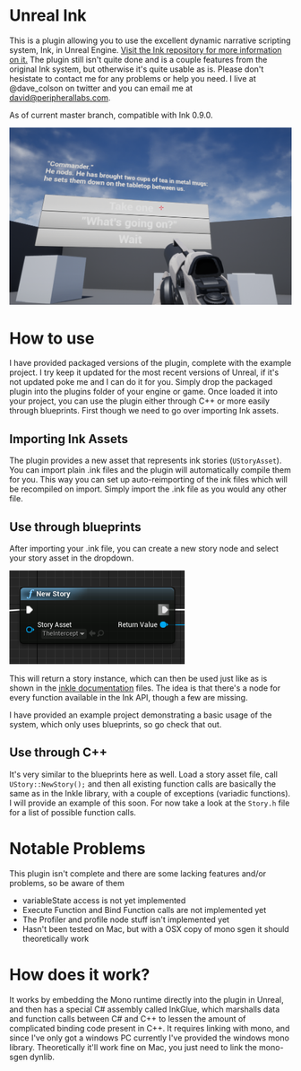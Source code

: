 # Unreal Ink

This is a plugin allowing you to use the excellent dynamic narrative scripting system, Ink, in Unreal Engine. [Visit the Ink repository for more information on it.](https://github.com/inkle/ink) The plugin still isn't quite done and is a couple features from the original Ink system, but otherwise it's quite usable as is. Please don't hesistate to contact me for any problems or help you need. I live at @dave_colson on twitter and you can email me at david@peripherallabs.com.

As of current master branch, compatible with Ink 0.9.0.

![Example Project](Documentation/Example.png)

# How to use 

I have provided packaged versions of the plugin, complete with the example project. I try keep it updated for the most recent versions of Unreal, if it's not updated poke me and I can do it for you. Simply drop the packaged plugin into the plugins folder of your engine or game. Once loaded it into your project, you can use the plugin either through C++ or more easily through blueprints. First though we need to go over importing Ink assets. 

## Importing Ink Assets

The plugin provides a new asset that represents ink stories (`UStoryAsset`). You can import plain .ink files and the plugin will automatically compile them for you. This way you can set up auto-reimporting of the ink files which will be recompiled on import. Simply import the .ink file as you would any other file.

## Use through blueprints

After importing your .ink file, you can create a new story node and select your story asset in the dropdown.

![New Story](Documentation/NewStoryNode.png)

This will return a story instance, which can then be used just like as is shown in the [inkle documentation](https://github.com/inkle/ink/blob/master/Documentation/RunningYourInk.md) files. The idea is that there's a node for every function available in the Ink API, though a few are missing.

I have provided an example project demonstrating a basic usage of the system, which only uses blueprints, so go check that out.

## Use through C++

It's very similar to the blueprints here as well. Load a story asset file, call `UStory::NewStory();` and then all existing function calls are basically the same as in the Inkle library, with a couple of exceptions (variadic functions). I will provide an example of this soon. For now take a look at the `Story.h` file for a list of possible function calls.

# Notable Problems

This plugin isn't complete and there are some lacking features and/or problems, so be aware of them

- variableState access is not yet implemented
- Execute Function and Bind Function calls are not implemented yet
- The Profiler and profile node stuff isn't implemented yet
- Hasn't been tested on Mac, but with a OSX copy of mono sgen it should theoretically work

# How does it work?

It works by embedding the Mono runtime directly into the plugin in Unreal, and then has a special C# assembly called InkGlue, which marshalls data and function calls between C# and C++ to lessen the amount of complicated binding code present in C++. It requires linking with mono, and since I've only got a windows PC currently I've provided the windows mono library. Theoretically it'll work fine on Mac, you just need to link the mono-sgen dynlib.
